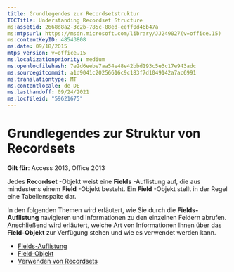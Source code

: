 ```yaml
---
title: Grundlegendes zur Recordsetstruktur
TOCTitle: Understanding Recordset Structure
ms:assetid: 2668d8a2-3c2b-785c-88ed-eeff0d46b47a
ms:mtpsurl: https://msdn.microsoft.com/library/JJ249027(v=office.15)
ms:contentKeyID: 48543808
ms.date: 09/18/2015
mtps_version: v=office.15
ms.localizationpriority: medium
ms.openlocfilehash: 7e2d6eebe7aa54e48e42bbd193c5e3c17e943adc
ms.sourcegitcommit: a1d9041c20256616c9c183f7d1049142a7ac6991
ms.translationtype: MT
ms.contentlocale: de-DE
ms.lasthandoff: 09/24/2021
ms.locfileid: "59621675"
---
```

# <a name="understanding-recordset-structure"></a>Grundlegendes zur Struktur von Recordsets

**Gilt für**: Access 2013, Office 2013

Jedes **Recordset** -Objekt weist eine **Fields** -Auflistung auf, die aus mindestens einem **Field** -Objekt besteht. Ein **Field** -Objekt stellt in der Regel eine Tabellenspalte dar. 

In den folgenden Themen wird erläutert, wie Sie durch die **Fields-Auflistung** navigieren und Informationen zu den einzelnen Feldern abrufen. Anschließend wird erläutert, welche Art von Informationen Ihnen über das **Field-Objekt** zur Verfügung stehen und wie es verwendet werden kann.

- [Fields-Auflistung](the-fields-collection.md)
- [Field-Objekt](the-field-object.md)
- [Verwenden von Recordsets](working-with-recordsets.md)

